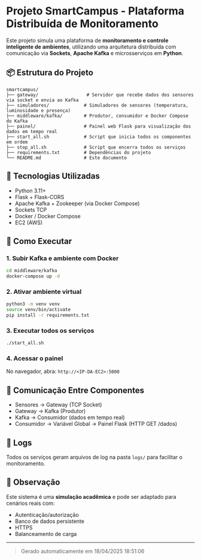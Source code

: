 # Projeto SmartCampus - Plataforma Distribuída de Monitoramento

Este projeto simula uma plataforma de **monitoramento e controle inteligente de ambientes**, utilizando uma arquitetura distribuída com comunicação via **Sockets**, **Apache Kafka** e microsserviços em **Python**.

## 📦 Estrutura do Projeto

```
smartcampus/
├── gateway/                  # Servidor que recebe dados dos sensores via socket e envia ao Kafka
├── simuladores/             # Simuladores de sensores (temperatura, luminosidade e presença)
├── middleware/kafka/        # Produtor, consumidor e Docker Compose do Kafka
├── painel/                  # Painel web Flask para visualização dos dados em tempo real
├── start_all.sh             # Script que inicia todos os componentes em ordem
├── stop_all.sh              # Script que encerra todos os serviços
├── requirements.txt         # Dependências do projeto
└── README.md                # Este documento
```

## 🚀 Tecnologias Utilizadas

- Python 3.11+
- Flask + Flask-CORS
- Apache Kafka + Zookeeper (via Docker Compose)
- Sockets TCP
- Docker / Docker Compose
- EC2 (AWS)

## 🔧 Como Executar

### 1. Subir Kafka e ambiente com Docker

```bash
cd middleware/kafka
docker-compose up -d
```

### 2. Ativar ambiente virtual

```bash
python3 -m venv venv
source venv/bin/activate
pip install -r requirements.txt
```

### 3. Executar todos os serviços

```bash
./start_all.sh
```

### 4. Acessar o painel

No navegador, abra: `http://<IP-DA-EC2>:5000`

## 📡 Comunicação Entre Componentes

- Sensores → Gateway (TCP Socket)
- Gateway → Kafka (Produtor)
- Kafka → Consumidor (dados em tempo real)
- Consumidor → Variável Global → Painel Flask (HTTP GET /dados)

## 📁 Logs

Todos os serviços geram arquivos de log na pasta `logs/` para facilitar o monitoramento.

## 🧪 Observação

Este sistema é uma **simulação acadêmica** e pode ser adaptado para cenários reais com:
- Autenticação/autorização
- Banco de dados persistente
- HTTPS
- Balanceamento de carga

---

> Gerado automaticamente em 18/04/2025 18:51:06
